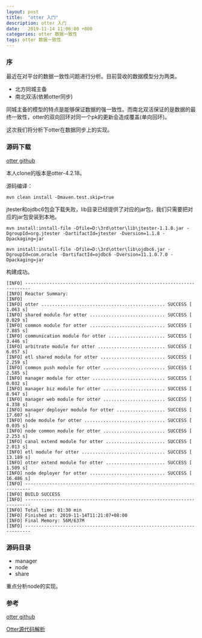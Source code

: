 ```yaml
---
layout: post
title:  "otter 入门"
description: otter 入门
date:   2019-11-14 11:06:00 +000
categories: otter 数据一致性
tags: otter 数据一致性
---
```


### 序

最近在对平台的数据一致性问题进行分析。目前营收的数据模型分为两类。

- 北方同城主备
- 南北双活(依赖otter同步)

同城主备的模型的特点是能够保证数据的强一致性。而南北双活保证的是数据的最终一致性，otter的双向回环对同一个pk的更新会造成覆盖(单向回环)。

这次我们将分析下otter在数据同步上的实现。

### 源码下载

[otter github](https://github.com/alibaba/otter)

本人clone的版本是otter-4.2.18。

源码编译：

```shell
mvn clean install -Dmaven.test.skip=true
```

jtester和ojdbc6包会下载失败，lib目录已经提供了对应的jar包，我们只需要把对应的jar包安装到本地。

```shell
mvn install:install-file -Dfile=D:\3rd\otter\lib\jtester-1.1.8.jar -DgroupId=org.jtester -DartifactId=jtester -Dversion=1.1.8 -Dpackaging=jar

mvn install:install-file -Dfile=D:\3rd\otter\lib\ojdbc6.jar -DgroupId=com.oracle -DartifactId=ojdbc6 -Dversion=11.1.0.7.0 -Dpackaging=jar
```

构建成功。

```shell
[INFO] ------------------------------------------------------------------------
[INFO] Reactor Summary:
[INFO]
[INFO] otter .............................................. SUCCESS [  1.063 s]
[INFO] shared module for otter ............................ SUCCESS [  0.029 s]
[INFO] common module for otter ............................ SUCCESS [  7.885 s]
[INFO] communication module for otter ..................... SUCCESS [  3.446 s]
[INFO] arbitrate module for otter ......................... SUCCESS [  6.057 s]
[INFO] etl shared module for otter ........................ SUCCESS [  2.259 s]
[INFO] common push module for otter ....................... SUCCESS [  2.585 s]
[INFO] manager module for otter ........................... SUCCESS [  0.032 s]
[INFO] manager biz module for otter ....................... SUCCESS [  8.947 s]
[INFO] manager web module for otter ....................... SUCCESS [  4.338 s]
[INFO] manager deployer module for otter .................. SUCCESS [ 17.607 s]
[INFO] node module for otter .............................. SUCCESS [  0.035 s]
[INFO] node common module for otter ....................... SUCCESS [  2.253 s]
[INFO] canal extend module for otter ...................... SUCCESS [  2.013 s]
[INFO] etl module for otter ............................... SUCCESS [ 13.189 s]
[INFO] otter extend module for otter ...................... SUCCESS [  1.509 s]
[INFO] node deployer for otter ............................ SUCCESS [ 16.486 s]
[INFO] ------------------------------------------------------------------------
[INFO] BUILD SUCCESS
[INFO] ------------------------------------------------------------------------
[INFO] Total time: 01:30 min
[INFO] Finished at: 2019-11-14T11:21:07+08:00
[INFO] Final Memory: 56M/637M
[INFO] ------------------------------------------------------------------------
```

### 源码目录

- manager
- node
- share

重点分析node的实现。

### 参考

[otter github](https://github.com/alibaba/otter)

[Otter源代码解析]( https://www.iteye.com/blog/eyuxu-1941894 )





